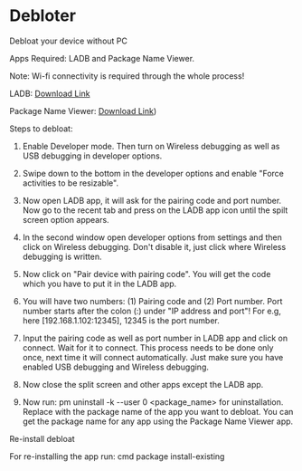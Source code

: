 # Debloter
Debloat your device without PC

Apps Required: LADB and Package Name Viewer.

Note: Wi-fi connectivity is required through the whole process!

LADB: [Download Link](https://www.mediafire.com/file/gvh8tyl4ejht3kh/LADB+2.1.apk/file)

Package Name Viewer: [Download Link](https://play.google.com/store/apps/details?id=com.csdroid.pkg))

Steps to debloat:

1. Enable Developer mode. Then turn on Wireless debugging as well as USB debugging in developer options.

2. Swipe down to the bottom in the developer options and enable "Force activities to be resizable".

3. Now open LADB app, it will ask for the pairing code and port number. Now go to the recent tab and press on the LADB app icon until the spilt screen option appears.

4. In the second window open developer options from settings and then click on Wireless debugging. Don't disable it, just click where Wireless debugging is written.

5. Now click on "Pair device with pairing code". You will get the code which you have to put it in the LADB app. 

6. You will have two numbers: (1) Pairing code and (2) Port number.
Port number starts after the colon (:) under "IP address and port"! For e.g, here [192.168.1.102:12345], 12345 is the port number.

7. Input the pairing code as well as port number in LADB app and click on connect. Wait for it to connect. This process needs to be done only once, next time it will connect automatically. Just make sure you have enabled USB debugging and Wireless debugging.

8. Now close the split screen and other apps except the LADB app.

9. Now run: pm uninstall -k --user 0 <package_name> for uninstallation.
Replace <package _name> with the package name of the app you want to debloat. You can get the package name for any app using the Package Name Viewer app.


Re-install debloat

For re-installing the app run: cmd package install-existing <package _name>
